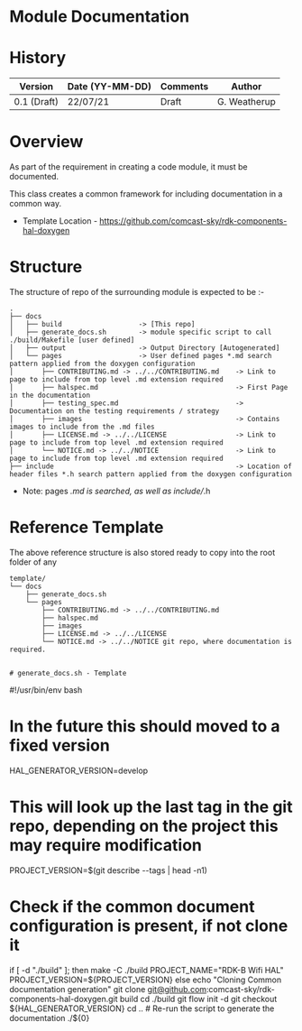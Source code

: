 # Module Documentation

# History

|Version|Date (YY-MM-DD) |Comments|Author|
|-------|----------------|------|-----|
|0.1 (Draft)| 22/07/21 | Draft| G. Weatherup|


# Overview

As part of the requirement in creating a code module, it must be documented.

This class creates a common framework for including documentation in a common way.

- Template Location - https://github.com/comcast-sky/rdk-components-hal-doxygen

# Structure

The structure of repo of the surrounding module is expected to be :-

```
.
├── docs
│   ├── build                   -> [This repo]
│   ├── generate_docs.sh        -> module specific script to call ./build/Makefile [user defined]
│   ├── output                  -> Output Directory [Autogenerated]
│   └── pages                   -> User defined pages *.md search pattern applied from the doxygen configuration
│       ├── CONTRIBUTING.md -> ../../CONTRIBUTING.md    -> Link to page to include from top level .md extension required
│       ├── halspec.md                                  -> First Page in the documentation
│       ├── testing_spec.md                             -> Documentation on the testing requirements / strategy
│       ├── images                                      -> Contains images to include from the .md files
│       ├── LICENSE.md -> ../../LICENSE                 -> Link to page to include from top level .md extension required
│       └── NOTICE.md -> ../../NOTICE                   -> Link to page to include from top level .md extension required
├── include                                             -> Location of header files *.h search pattern applied from the doxygen configuration
```

* Note: pages *.md is searched, as well as include/*.h

# Reference Template

The above reference structure is also stored ready to copy into the root folder of any

```
template/
└── docs
    ├── generate_docs.sh
    └── pages
        ├── CONTRIBUTING.md -> ../../CONTRIBUTING.md
        ├── halspec.md
        ├── images
        ├── LICENSE.md -> ../../LICENSE
        └── NOTICE.md -> ../../NOTICE git repo, where documentation is required.
```

```

# generate_docs.sh - Template

```
#!/usr/bin/env bash

# In the future this should moved to a fixed version
HAL_GENERATOR_VERSION=develop

# This will look up the last tag in the git repo, depending on the project this may require modification
PROJECT_VERSION=$(git describe --tags | head -n1)

# Check if the common document configuration is present, if not clone it
if [ -d "./build" ]; then
    make -C ./build PROJECT_NAME="RDK-B Wifi HAL" PROJECT_VERSION=${PROJECT_VERSION}
else
    echo "Cloning Common documentation generation"
    git clone git@github.com:comcast-sky/rdk-components-hal-doxygen.git build
    cd ./build
    git flow init -d
    git checkout ${HAL_GENERATOR_VERSION}
    cd ..
    # Re-run the script to generate the documentation
    ./${0}
```
